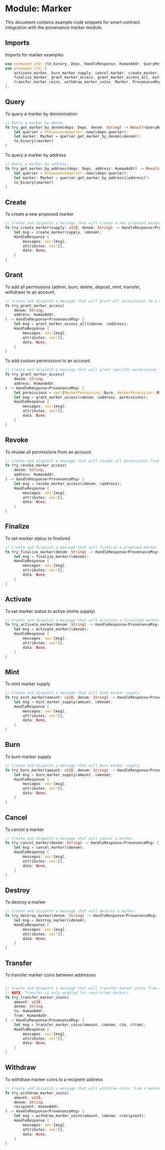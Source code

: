 # Module: Marker

This document contains example code snippets for smart contract integration with the provenance
marker module.

## Imports

Imports for marker examples

```rust
use cosmwasm_std::{to_binary, Deps, HandleResponse, HumanAddr, QueryResponse, StdError};
use provwasm_std::{
    activate_marker, burn_marker_supply, cancel_marker, create_marker, destroy_marker,
    finalize_marker, grant_marker_access, grant_marker_access_all, mint_marker_supply,
    transfer_marker_coins, withdraw_marker_coins, Marker, ProvenanceMsg, ProvenanceQuerier,
};
```

## Query

To query a marker by denomination

```rust
// Query a marker by denom.
fn try_get_marker_by_denom(deps: Deps, denom: String) -> Result<QueryResponse, StdError> {
    let querier = ProvenanceQuerier::new(&deps.querier);
    let marker: Marker = querier.get_marker_by_denom(&denom)?;
    to_binary(&marker)
}
```

To query a marker by address

```rust
// Query a marker by address.
fn try_get_marker_by_address(deps: Deps, address: HumanAddr) -> Result<QueryResponse, StdError> {
    let querier = ProvenanceQuerier::new(&deps.querier);
    let marker: Marker = querier.get_marker_by_address(&address)?;
    to_binary(&marker)
}
```

## Create

To create a new proposed marker

```rust
// Create and dispatch a message that will create a new proposed marker.
fn try_create_marker(supply: u128, denom: String) -> HandleResponse<ProvenanceMsg> {
    let msg = create_marker(supply, &denom);
    HandleResponse {
        messages: vec![msg],
        attributes: vec![],
        data: None,
    }
}
```

## Grant

To add all permissions (admin, burn, delete, deposit, mint, transfer, withdraw) to an account.

```rust
// Create and dispatch a message that will grant all permissions to a marker for an address.
fn try_grant_marker_access(
    denom: String,
    address: HumanAddr,
) -> HandleResponse<ProvenanceMsg> {
    let msg = grant_marker_access_all(&denom, &address);
    HandleResponse {
        messages: vec![msg],
        attributes: vec![],
        data: None,
    }
}
```

To add custom permissions to an account.

```rust
// Create and dispatch a message that will grant specific permissions to a marker for an address.
fn try_grant_marker_access(
    denom: String,
    address: HumanAddr,
) -> HandleResponse<ProvenanceMsg> {
    let permissions = vec![MarkerPermission::Burn, MarkerPermission::Mint];
    let msg = grant_marker_access(&denom, &address, permissions);
    HandleResponse {
        messages: vec![msg],
        attributes: vec![],
        data: None,
    }
}
```

## Revoke

To revoke all permissions from an account.

```rust
// Create and dispatch a message that will revoke all permissions from a marker for an address.
fn try_revoke_marker_access(
    denom: String,
    address: HumanAddr,
) -> HandleResponse<ProvenanceMsg> {
    let msg = revoke_marker_access(&denom, &address);
    HandleResponse {
        messages: vec![msg],
        attributes: vec![],
        data: None,
    }
}
```

## Finalize

To set marker status to finalized

```rust
// Create and dispatch a message that will finalize a proposed marker.
fn try_finalize_marker(denom: String) -> HandleResponse<ProvenanceMsg> {
    let msg = finalize_marker(&denom);
    HandleResponse {
        messages: vec![msg],
        attributes: vec![],
        data: None,
    }
}
```

## Activate

To set marker status to active (mints supply)

```rust
// Create and dispatch a message that will activate a finalized marker.
fn try_activate_marker(denom: String) -> HandleResponse<ProvenanceMsg> {
    let msg = activate_marker(&denom);
    HandleResponse {
        messages: vec![msg],
        attributes: vec![],
        data: None,
    }
}
```

## Mint

To mint marker supply

```rust
// Create and dispatch a message that will mint marker supply.
fn try_mint_marker(amount: u128, denom: String) -> HandleResponse<ProvenanceMsg> {
    let msg = mint_marker_supply(amount, &denom);
    HandleResponse {
        messages: vec![msg],
        attributes: vec![],
        data: None,
    }
}
```

## Burn

To burn marker supply

```rust
// Create and dispatch a message that will burn marker supply.
fn try_burn_marker(amount: u128, denom: String) -> HandleResponse<ProvenanceMsg> {
    let msg = burn_marker_supply(amount, &denom);
    HandleResponse {
        messages: vec![msg],
        attributes: vec![],
        data: None,
    }
}
```

## Cancel

To cancel a marker

```rust
// Create and dispatch a message that will cancel a marker.
fn try_cancel_marker(denom: String) -> HandleResponse<ProvenanceMsg> {
    let msg = cancel_marker(&denom);
    HandleResponse {
        messages: vec![msg],
        attributes: vec![],
        data: None,
    }
}
```

## Destroy

To destroy a marker

```rust
// Create and dispatch a message that will destroy a marker.
fn try_destroy_marker(denom: String) -> HandleResponse<ProvenanceMsg> {
    let msg = destroy_marker(&denom);
    HandleResponse {
        messages: vec![msg],
        attributes: vec![],
        data: None,
    }
}
```

## Transfer

To transfer marker coins between addresses

```rust

// Create and dispatch a message that will transfer marker coins from one account to another.
// NOTE: Transfer is only enabled for restricted markers.
fn try_transfer_marker_coins(
    amount: u128,
    denom: String,
    to: HumanAddr,
    from: HumanAddr,
) -> HandleResponse<ProvenanceMsg> {
    let msg = transfer_marker_coins(amount, &denom, &to, &from);
    HandleResponse {
        messages: vec![msg],
        attributes: vec![],
        data: None,
    }
}
```

## Withdraw

To withdraw marker coins to a recipient address

```rust
// Create and dispatch a message that will withdraw coins from a marker.
fn try_withdraw_marker_coins(
    amount: u128,
    denom: String,
    recipient: HumanAddr,
) -> HandleResponse<ProvenanceMsg> {
    let msg = withdraw_marker_coins(amount, &denom, &recipient);
    HandleResponse {
        messages: vec![msg],
        attributes: vec![],
        data: None,
    }
}
```
